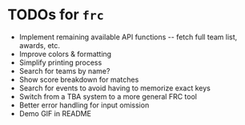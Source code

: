 # TODOs for `frc`
* Implement remaining available API functions -- fetch full team list, awards, etc.
* Improve colors & formatting
* Simplify printing process
* Search for teams by name?
* Show score breakdown for matches
* Search for events to avoid having to memorize exact keys
* Switch from a TBA system to a more general FRC tool
* Better error handling for input omission
* Demo GIF in README

